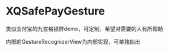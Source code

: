 XQSafePayGesture
================

类似支付宝的九宫格锁屏demo，可定制，希望对需要的人有所帮助


内部的GestureRecognizerView为内部实现，可单独抽出
